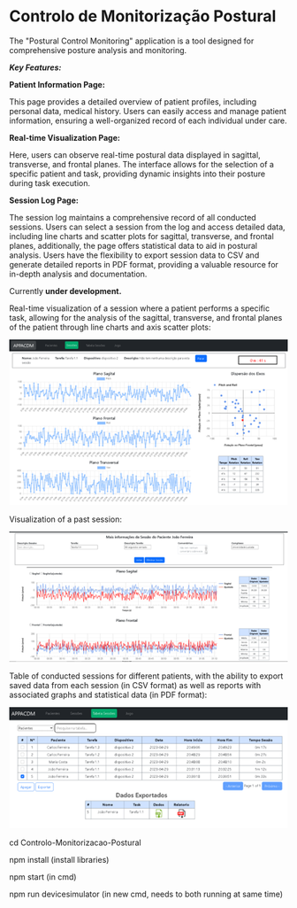 # Controlo de Monitorização Postural
The "Postural Control Monitoring" application is a tool designed for comprehensive posture analysis and monitoring. 

***Key Features:*** 

  **Patient Information Page:**

  This page provides a detailed overview of patient profiles, including personal data, medical history.
  Users can easily access and manage patient information, ensuring a well-organized record of each individual under care.
    
  **Real-time Visualization Page:**

  Here, users can observe real-time postural data displayed in sagittal, transverse, and frontal planes.
  The interface allows for the selection of a specific patient and task, providing dynamic insights into their posture during task execution.

  **Session Log Page:**
  
  The session log maintains a comprehensive record of all conducted sessions.
  Users can select a session from the log and access detailed data, including line charts and scatter plots for sagittal, transverse, and frontal planes, additionally, the page offers statistical data to aid in
  postural analysis.
  Users have the flexibility to export session data to CSV and generate detailed reports in PDF format, providing a valuable resource for in-depth analysis and documentation.

Currently **under development.**

Real-time visualization of a session where a patient performs a specific task, allowing for the analysis of the sagittal, transverse, and frontal planes of the patient through line charts and axis scatter plots:

![RealTimeVisualizationOfASession](./other/Imagem3.png)

Visualization of a past session: 

![VisualizationPastsession](./other/Imagem4.png)

Table of conducted sessions for different patients, with the ability to export saved data from each session (in CSV format) as well as reports with associated graphs and statistical data (in PDF format):

![VisualizationExport](./other/Imagem5.png)



cd Controlo-Monitorizacao-Postural

npm install         (install libraries)

npm start           (in cmd) 

npm run devicesimulator    (in new cmd, needs to both running at same time)
